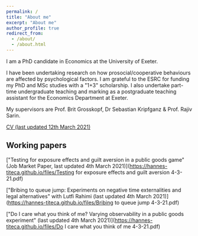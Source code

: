 ```yaml
---
permalink: /
title: "About me"
excerpt: "About me"
author_profile: true
redirect_from: 
  - /about/
  - /about.html
---
```

I am a PhD candidate in Economics at the University of Exeter.

I have been undertaking research on how prosocial/cooperative behaviours are affected by psychological factors. I am grateful to the ESRC for funding my PhD and MSc studies with a "1+3" scholarship. I also undertake part-time undergraduate teaching and marking as a postgraduate teaching assistant for the Economics Department at Exeter.

My supervisors are Prof. Brit Grosskopf, Dr Sebastian Kripfganz & Prof. Rajiv Sarin.

[CV (last updated 12th March 2021)](https://hannes-titeca.github.io/files/CV.pdf)


## Working papers

["Testing for exposure effects and guilt aversion in a public goods game" (Job Market Paper, last updated 4th March 2021)](https://hannes-titeca.github.io/files/Testing for exposure effects and guilt aversion 4-3-21.pdf)

["Bribing to queue jump:  Experiments on negative time externalities and legal alternatives" with Lutfi Rahimi (last updated 4th March 2021)](https://hannes-titeca.github.io/files/Bribing to queue jump 4-3-21.pdf)

["Do I care what you think of me?  Varying observability in a public goods experiment" (last updated 4th March 2021)](https://hannes-titeca.github.io/files/Do I care what you think of me 4-3-21.pdf)